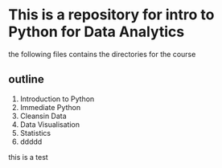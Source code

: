 # This is a repository for intro to Python for Data Analytics

the following files contains the directories for the course 

## outline

1. Introduction to Python
2. Immediate Python
3. Cleansin Data
4. Data Visualisation
5. Statistics
6. ddddd

this is a test
